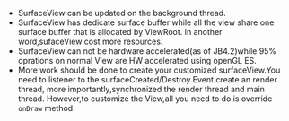 * SurfaceView can be updated on the background thread.
* SurfaceView has dedicate surface buffer while all the view share one surface buffer that is allocated by ViewRoot. In another word,sufaceView cost more resources.
* SurfaceView can not be hardware accelerated\(as of JB4.2\)while 95% oprations on normal View are HW accelerated using openGL ES.
* More work should be done to create your customized surfaceView.You need to listener to the surfaceCreated/Destroy Event.create an render thread, more importantly,synchronized the render thread and main thread. However,to customize the View,all you need to do is override `onDraw` method.



